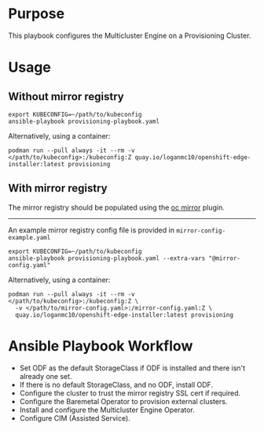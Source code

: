 # Purpose
This playbook configures the Multicluster Engine on a Provisioning Cluster.
# Usage
## Without mirror registry
```
export KUBECONFIG=~/path/to/kubeconfig
ansible-playbook provisioning-playbook.yaml
```
Alternatively, using a container:
```
podman run --pull always -it --rm -v </path/to/kubeconfig>:/kubeconfig:Z quay.io/loganmc10/openshift-edge-installer:latest provisioning
```
## With mirror registry
The mirror registry should be populated using the [oc mirror](https://docs.openshift.com/container-platform/latest/installing/disconnected_install/installing-mirroring-disconnected.html) plugin.

---

An example mirror registry config file is provided in ```mirror-config-example.yaml```
```
export KUBECONFIG=~/path/to/kubeconfig
ansible-playbook provisioning-playbook.yaml --extra-vars "@mirror-config.yaml"
```
Alternatively, using a container:
```
podman run --pull always -it --rm -v </path/to/kubeconfig>:/kubeconfig:Z \
  -v </path/to/mirror-config.yaml>:/mirror-config.yaml:Z \
  quay.io/loganmc10/openshift-edge-installer:latest provisioning
```
# Ansible Playbook Workflow
* Set ODF as the default StorageClass if ODF is installed and there isn't already one set.
* If there is no default StorageClass, and no ODF, install ODF.
* Configure the cluster to trust the mirror registry SSL cert if required.
* Configure the Baremetal Operator to provision external clusters.
* Install and configure the Multicluster Engine Operator.
* Configure CIM (Assisted Service).
